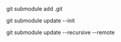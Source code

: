 git submodule add <PATH>.git

git submodule update --init

git submodule update --recursive --remote
